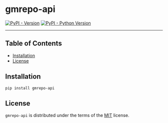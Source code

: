 # gmrepo-api

[![PyPI - Version](https://img.shields.io/pypi/v/gmrepo-api.svg)](https://pypi.org/project/gmrepo-api)
[![PyPI - Python Version](https://img.shields.io/pypi/pyversions/gmrepo-api.svg)](https://pypi.org/project/gmrepo-api)

-----

## Table of Contents

- [Installation](#installation)
- [License](#license)

## Installation

```console
pip install gmrepo-api
```

## License

`gmrepo-api` is distributed under the terms of the [MIT](https://spdx.org/licenses/MIT.html) license.
